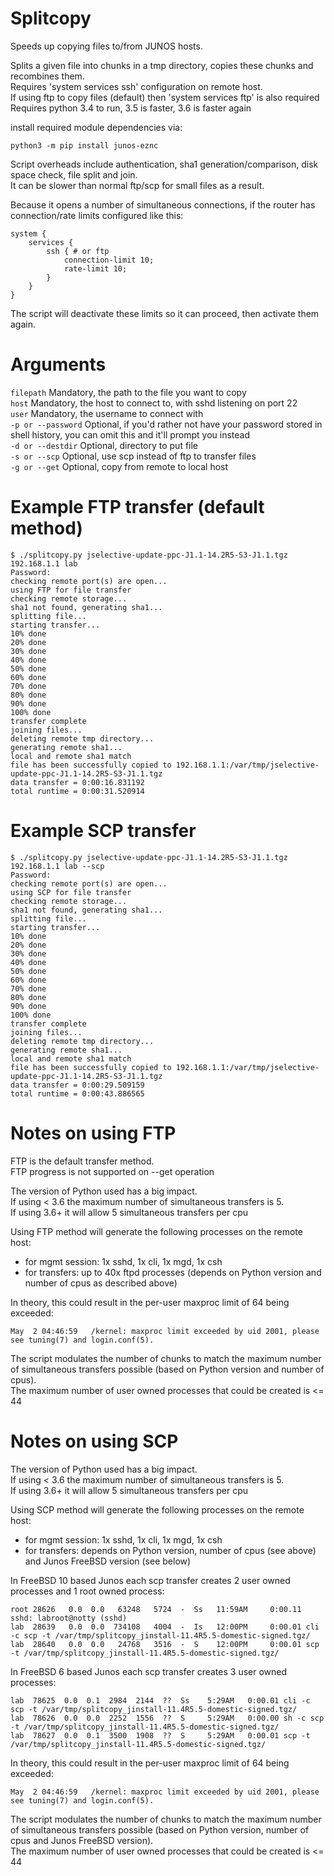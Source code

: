 # Splitcopy

Speeds up copying files to/from JUNOS hosts.

Splits a given file into chunks in a tmp directory,
copies these chunks and recombines them.  
Requires 'system services ssh' configuration on remote host.  
If using ftp to copy files (default) then 'system services ftp' is also required  
Requires python 3.4 to run, 3.5 is faster, 3.6 is faster again  

install required module dependencies via:
```
python3 -m pip install junos-eznc
```
Script overheads include authentication, sha1 generation/comparison, disk space check, file split and join.  
It can be slower than normal ftp/scp for small files as a result.

Because it opens a number of simultaneous connections,
if the router has connection/rate limits configured like this:

```
system {
    services {
        ssh { # or ftp
            connection-limit 10;
            rate-limit 10;
        }
    }
}
```

The script will deactivate these limits so it can proceed, then activate them again.  

# Arguments

`filepath`          Mandatory, the path to the file you want to copy  
`host`              Mandatory, the host to connect to, with sshd listening on port 22  
`user`              Mandatory, the username to connect with  
`-p or --password`  Optional, if you'd rather not have your password stored in shell history, you can omit this and it'll prompt you instead  
`-d or --destdir`   Optional, directory to put file  
`-s or --scp`       Optional, use scp instead of ftp to transfer files  
`-g or --get`       Optional, copy from remote to local host  

# Example FTP transfer (default method)

```
$ ./splitcopy.py jselective-update-ppc-J1.1-14.2R5-S3-J1.1.tgz 192.168.1.1 lab
Password:
checking remote port(s) are open...
using FTP for file transfer
checking remote storage...
sha1 not found, generating sha1...
splitting file...
starting transfer...
10% done
20% done
30% done
40% done
50% done
60% done
70% done
80% done
90% done
100% done
transfer complete
joining files...
deleting remote tmp directory...
generating remote sha1...
local and remote sha1 match
file has been successfully copied to 192.168.1.1:/var/tmp/jselective-update-ppc-J1.1-14.2R5-S3-J1.1.tgz
data transfer = 0:00:16.831192
total runtime = 0:00:31.520914
```

# Example SCP transfer  

```
$ ./splitcopy.py jselective-update-ppc-J1.1-14.2R5-S3-J1.1.tgz 192.168.1.1 lab --scp
Password:
checking remote port(s) are open...
using SCP for file transfer
checking remote storage...
sha1 not found, generating sha1...
splitting file...
starting transfer...
10% done
20% done
30% done
40% done
50% done
60% done
70% done
80% done
90% done
100% done
transfer complete
joining files...
deleting remote tmp directory...
generating remote sha1...
local and remote sha1 match
file has been successfully copied to 192.168.1.1:/var/tmp/jselective-update-ppc-J1.1-14.2R5-S3-J1.1.tgz
data transfer = 0:00:29.509159
total runtime = 0:00:43.886565
```

# Notes on using FTP

FTP is the default transfer method.  
FTP progress is not supported on --get operation  

The version of Python used has a big impact.  
If using < 3.6 the maximum number of simultaneous transfers is 5.  
If using 3.6+ it will allow 5 simultaneous transfers per cpu   

Using FTP method will generate the following processes on the remote host:
- for mgmt session: 1x sshd, 1x cli, 1x mgd, 1x csh
- for transfers: up to 40x ftpd processes (depends on Python version and number of cpus as described above)

In theory, this could result in the per-user maxproc limit of 64 being exceeded:
```
May  2 04:46:59   /kernel: maxproc limit exceeded by uid 2001, please see tuning(7) and login.conf(5).
```
The script modulates the number of chunks to match the maximum number of simultaneous transfers possible (based on Python version and number of cpus).   
The maximum number of user owned processes that could be created is <= 44

# Notes on using SCP

The version of Python used has a big impact.  
If using < 3.6 the maximum number of simultaneous transfers is 5.  
If using 3.6+ it will allow 5 simultaneous transfers per cpu 

Using SCP method will generate the following processes on the remote host:
- for mgmt session: 1x sshd, 1x cli, 1x mgd, 1x csh
- for transfers:  depends on Python version, number of cpus (see above) and Junos FreeBSD version (see below)

In FreeBSD 10 based Junos each scp transfer creates 2 user owned processes and 1 root owned process: 
```
root 28626   0.0  0.0   63248   5724  -  Ss   11:59AM     0:00.11 sshd: labroot@notty (sshd)
lab  28639   0.0  0.0  734108   4004  -  Is   12:00PM     0:00.01 cli -c scp -t /var/tmp/splitcopy_jinstall-11.4R5.5-domestic-signed.tgz/
lab  28640   0.0  0.0   24768   3516  -  S    12:00PM     0:00.01 scp -t /var/tmp/splitcopy_jinstall-11.4R5.5-domestic-signed.tgz/
```
In FreeBSD 6 based Junos each scp transfer creates 3 user owned processes:
```
lab  78625  0.0  0.1  2984  2144  ??  Ss    5:29AM   0:00.01 cli -c scp -t /var/tmp/splitcopy_jinstall-11.4R5.5-domestic-signed.tgz/  
lab  78626  0.0  0.0  2252  1556  ??  S     5:29AM   0:00.00 sh -c scp -t /var/tmp/splitcopy_jinstall-11.4R5.5-domestic-signed.tgz/  
lab  78627  0.0  0.1  3500  1908  ??  S     5:29AM   0:00.01 scp -t /var/tmp/splitcopy_jinstall-11.4R5.5-domestic-signed.tgz/  
```
In theory, this could result in the per-user maxproc limit of 64 being exceeded:
```
May  2 04:46:59   /kernel: maxproc limit exceeded by uid 2001, please see tuning(7) and login.conf(5).
```
The script modulates the number of chunks to match the maximum number of simultaneous transfers possible (based on Python version, number of cpus and Junos FreeBSD version).  
The maximum number of user owned processes that could be created is <= 44
